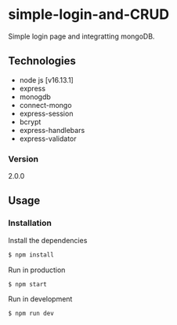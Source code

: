 # simple-login-and-CRUD

Simple login page and integratting mongoDB.

## Technologies
* node js [v16.13.1]
* express
* monogdb
* connect-mongo
* express-session
* bcrypt
* express-handlebars
* express-validator

### Version
2.0.0

## Usage


### Installation

Install the dependencies

```sh
$ npm install
```
Run in production

```sh
$ npm start
```
Run in development

```sh
$ npm run dev
```
